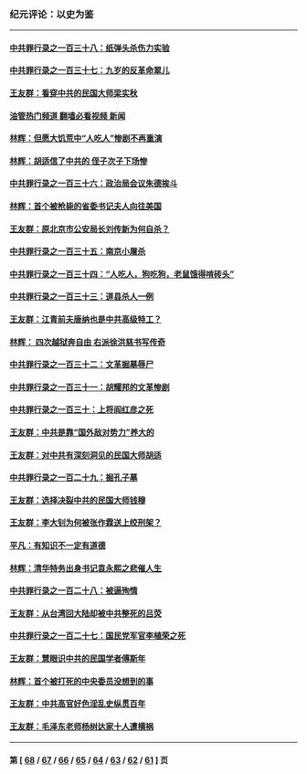 ### 纪元评论：以史为鉴
---
#### [中共罪行录之一百三十八：纸弹头杀伤力实验](../../pages/nsc1028/n14022692.md?06280330) 
#### [中共罪行录之一百三十七：九岁的反革命翠儿](../../pages/nsc1028/n14020997.md?06280330) 
#### [王友群：看穿中共的民国大师梁实秋](../../pages/nsc1028/n14020649.md?06280330) 
#### [油管热门频道 翻墙必看视频 新闻](ok?06280330)
#### [林辉：但愿大饥荒中“人吃人”惨剧不再重演](../../pages/nsc1028/n14020531.md?06280330) 
#### [林辉：胡适信了中共的 侄子次子下场惨](../../pages/nsc1028/n14019760.md?06280330) 
#### [中共罪行录之一百三十六：政治局会议朱德挨斗](../../pages/nsc1028/n14017983.md?06280330) 
#### [林辉：首个被枪毙的省委书记夫人向往美国](../../pages/nsc1028/n14017481.md?06280330) 
#### [王友群：原北京市公安局长刘传新为何自杀？](../../pages/nsc1028/n14016995.md?06280330) 
#### [中共罪行录之一百三十五：南京小屠杀](../../pages/nsc1028/n14015189.md?06280330) 
#### [中共罪行录之一百三十四：“人吃人，狗吃狗，老鼠饿得啃砖头”](../../pages/nsc1028/n14014478.md?06280330) 
#### [中共罪行录之一百三十三：道县杀人一例](../../pages/nsc1028/n14014033.md?06280330) 
#### [王友群：江青前夫唐纳也是中共高级特工？](../../pages/nsc1028/n14011375.md?06280330) 
#### [林辉： 四次越狱奔自由 右派徐洪慈书写传奇](../../pages/nsc1028/n14010438.md?06280330) 
#### [中共罪行录之一百三十二：文革掘墓辱尸](../../pages/nsc1028/n14009626.md?06280330) 
#### [中共罪行录之一百三十一：胡耀邦的文革惨剧](../../pages/nsc1028/n14007184.md?06280330) 
#### [中共罪行录之一百三十：上将阎红彦之死](../../pages/nsc1028/n14004426.md?06280330) 
#### [王友群：中共是靠“国外敌对势力”养大的](../../pages/nsc1028/n14004284.md?06280330) 
#### [王友群：对中共有深刻洞见的民国大师胡适](../../pages/nsc1028/n14003453.md?06280330) 
#### [中共罪行录之一百二十九：掘孔子墓](../../pages/nsc1028/n14003058.md?06280330) 
#### [王友群：选择决裂中共的民国大师钱穆](../../pages/nsc1028/n14001046.md?06280330) 
#### [王友群：李大钊为何被张作霖送上绞刑架？](../../pages/nsc1028/n13999290.md?06280330) 
#### [平凡：有知识不一定有道德](../../pages/nsc1028/n13998913.md?06280330) 
#### [林辉：清华特务出身书记袁永熙之悲催人生](../../pages/nsc1028/n13997413.md?06280330) 
#### [中共罪行录之一百二十八：被逼殉情](../../pages/nsc1028/n13991056.md?06280330) 
#### [王友群：从台湾回大陆却被中共整死的吕荧](../../pages/nsc1028/n13989235.md?06280330) 
#### [中共罪行录之一百二十七：国民党军官李植荣之死](../../pages/nsc1028/n13989006.md?06280330) 
#### [王友群：慧眼识中共的民国学者傅斯年](../../pages/nsc1028/n13988371.md?06280330) 
#### [林辉：首个被打死的中央委员没想到的事](../../pages/nsc1028/n13987400.md?06280330) 
#### [王友群：中共高官好色淫乱史纵贯百年](../../pages/nsc1028/n13986035.md?06280330) 
#### [王友群：毛泽东老师杨树达家十人遭横祸](../../pages/nsc1028/n13984103.md?06280330) 

---
#### 第 [ [68](./68.md?06280330) / [67](./67.md?06280330) / [66](./66.md?06280330) / [65](./65.md?06280330) / [64](./64.md?06280330) / [63](./63.md?06280330) / [62](./62.md?06280330) / [61](./61.md?06280330) ] 页
